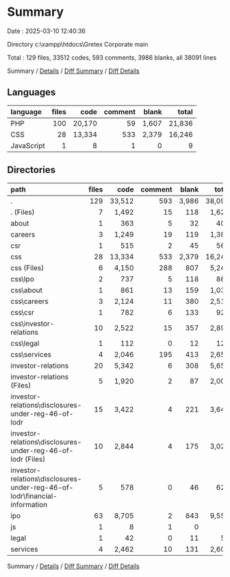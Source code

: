 # Summary

Date : 2025-03-10 12:40:36

Directory c:\\xampp\\htdocs\\Gretex Corporate main

Total : 129 files,  33512 codes, 593 comments, 3986 blanks, all 38091 lines

Summary / [Details](details.md) / [Diff Summary](diff.md) / [Diff Details](diff-details.md)

## Languages
| language | files | code | comment | blank | total |
| :--- | ---: | ---: | ---: | ---: | ---: |
| PHP | 100 | 20,170 | 59 | 1,607 | 21,836 |
| CSS | 28 | 13,334 | 533 | 2,379 | 16,246 |
| JavaScript | 1 | 8 | 1 | 0 | 9 |

## Directories
| path | files | code | comment | blank | total |
| :--- | ---: | ---: | ---: | ---: | ---: |
| . | 129 | 33,512 | 593 | 3,986 | 38,091 |
| . (Files) | 7 | 1,492 | 15 | 118 | 1,625 |
| about | 1 | 363 | 5 | 32 | 400 |
| careers | 3 | 1,249 | 19 | 119 | 1,387 |
| csr | 1 | 515 | 2 | 45 | 562 |
| css | 28 | 13,334 | 533 | 2,379 | 16,246 |
| css (Files) | 6 | 4,150 | 288 | 807 | 5,245 |
| css\\Ipo | 2 | 737 | 5 | 118 | 860 |
| css\\about | 1 | 861 | 13 | 159 | 1,033 |
| css\\careers | 3 | 2,124 | 11 | 380 | 2,515 |
| css\\csr | 1 | 782 | 6 | 133 | 921 |
| css\\investor-relations | 10 | 2,522 | 15 | 357 | 2,894 |
| css\\legal | 1 | 112 | 0 | 12 | 124 |
| css\\services | 4 | 2,046 | 195 | 413 | 2,654 |
| investor-relations | 20 | 5,342 | 6 | 308 | 5,656 |
| investor-relations (Files) | 5 | 1,920 | 2 | 87 | 2,009 |
| investor-relations\\disclosures-under-reg-46-of-lodr | 15 | 3,422 | 4 | 221 | 3,647 |
| investor-relations\\disclosures-under-reg-46-of-lodr (Files) | 10 | 2,844 | 4 | 175 | 3,023 |
| investor-relations\\disclosures-under-reg-46-of-lodr\\financial-information | 5 | 578 | 0 | 46 | 624 |
| ipo | 63 | 8,705 | 2 | 843 | 9,550 |
| js | 1 | 8 | 1 | 0 | 9 |
| legal | 1 | 42 | 0 | 11 | 53 |
| services | 4 | 2,462 | 10 | 131 | 2,603 |

Summary / [Details](details.md) / [Diff Summary](diff.md) / [Diff Details](diff-details.md)